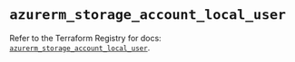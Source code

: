 # `azurerm_storage_account_local_user`

Refer to the Terraform Registry for docs: [`azurerm_storage_account_local_user`](https://registry.terraform.io/providers/hashicorp/azurerm/4.22.0/docs/resources/storage_account_local_user).
